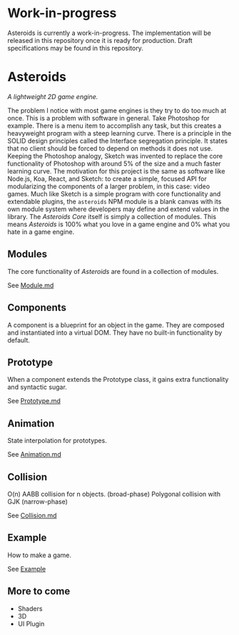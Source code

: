 # Work-in-progress
Asteroids is currently a work-in-progress. The implementation will be released in this repository
once it is ready for production. Draft specifications may be found in this repository.

# Asteroids
_A lightweight 2D game engine._

The problem I notice with most game engines is they try to do too much at once. This is a
problem with software in general. Take Photoshop for example. There is a menu item to accomplish
any task, but this creates a heavyweight program with a steep learning curve. There is a
principle in the SOLID design principles called the Interface segregation principle. It states
that no client should be forced to depend on methods it does not use. Keeping the Photoshop
analogy, Sketch was invented to replace the core functionality of Photoshop with around 5% of the
size and a much faster learning curve. The motivation for this project is the same
as software like Node.js, Koa, React, and Sketch: to create a simple, focused API for
modularizing the components of a larger problem, in this case: video games. Much like Sketch is
a simple program with core functionality and extendable plugins, the `asteroids` NPM module is
a blank canvas with its own module system where developers may define and extend values in
the library. The _Asteroids Core_ itself is simply a collection of modules. This means _Asteroids_ is
100% what you love in a game engine and 0% what you hate in a game engine. 

<!-- TODO Working Gif -->

## Modules

The core functionality of _Asteroids_ are found in a collection of modules.

See [Module.md](https://github.com/krabbypattified/asteroids/blob/master/Modules.md)

## Components

A component is a blueprint for an object in the game.
They are composed and instantiated into a virtual DOM.
They have no built-in functionality by default.

## Prototype

When a component extends the Prototype class, it gains extra functionality and syntactic sugar.

See [Prototype.md](https://github.com/krabbypattified/asteroids/blob/master/Prototype.md)

## Animation

State interpolation for prototypes.

See [Animation.md](https://github.com/krabbypattified/asteroids/blob/master/Animation.md)

## Collision

O(n) AABB collision for n objects. (broad-phase)
Polygonal collision with GJK (narrow-phase)

See [Collision.md](https://github.com/krabbypattified/asteroids/blob/master/Collision.md)

## Example

How to make a game.

See [Example](https://github.com/krabbypattified/asteroids/tree/master/Example)

## More to come

- Shaders
- 3D
- UI Plugin
